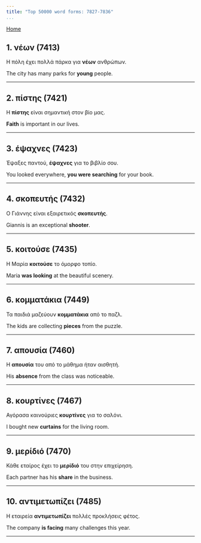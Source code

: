 ```yaml
---
title: "Top 50000 word forms: 7827-7836"
...
```


[Home](./) 

## 1. νέων (7413)

Η πόλη έχει πολλά πάρκα για **νέων** ανθρώπων.  

The city has many parks for **young** people.

---

## 2. πίστης (7421)

Η **πίστης** είναι σημαντική στον βίο μας.  

**Faith** is important in our lives.

---

## 3. έψαχνες (7423)

Έψαξες παντού, **έψαχνες** για το βιβλίο σου.

You looked everywhere, **you were searching** for your book.

---

## 4. σκοπευτής (7432)

Ο Γιάννης είναι εξαιρετικός **σκοπευτής**.

Giannis is an exceptional **shooter**.

---

## 5. κοιτούσε (7435)

Η Μαρία **κοιτούσε** το όμορφο τοπίο.

Maria **was looking** at the beautiful scenery.

---

## 6. κομματάκια (7449)

Τα παιδιά μαζεύουν **κομματάκια** από το παζλ.  

The kids are collecting **pieces** from the puzzle.

---

## 7. απουσία (7460)

Η **απουσία** του από το μάθημα ήταν αισθητή.  

His **absence** from the class was noticeable.

---

## 8. κουρτίνες (7467)

Αγόρασα καινούριες **κουρτίνες** για το σαλόνι.

I bought new **curtains** for the living room.

---

## 9. μερίδιό (7470)

Κάθε εταίρος έχει το **μερίδιό** του στην επιχείρηση.

Each partner has his **share** in the business.

---

## 10. αντιμετωπίζει (7485)

Η εταιρεία **αντιμετωπίζει** πολλές προκλήσεις φέτος.

The company **is facing** many challenges this year.

---

